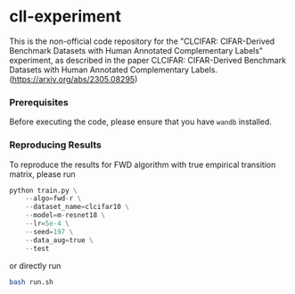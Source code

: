 # cll-experiment
This is the non-official code repository for the "CLCIFAR: CIFAR-Derived Benchmark Datasets with Human Annotated Complementary Labels" experiment, as described in the paper CLCIFAR: CIFAR-Derived Benchmark Datasets with Human Annotated Complementary Labels.(https://arxiv.org/abs/2305.08295)

### Prerequisites
Before executing the code, please ensure that you have `wandb` installed.

### Reproducing Results
To reproduce the results for FWD algorithm with true empirical transition matrix, please run
```python
python train.py \
    --algo=fwd-r \
    --dataset_name=clcifar10 \
    --model=m-resnet18 \
    --lr=5e-4 \
    --seed=197 \
    --data_aug=true \
    --test
```

or directly run
```bash
bash run.sh
```
